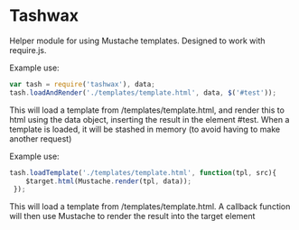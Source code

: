 Tashwax
========
Helper module for using Mustache templates. Designed to work with require.js.

Example use:

```javascript
var tash = require('tashwax'), data;
tash.loadAndRender('./templates/template.html', data, $('#test'));
```

This will load a template from /templates/template.html, and render this to html 
using the data object, inserting the result in the element #test. When a template
is loaded, it will be stashed in memory (to avoid having to make another request)

Example use:

```javascript
tash.loadTemplate('./templates/template.html', function(tpl, src){
    $target.html(Mustache.render(tpl, data));
 });
```

This will load a template from /templates/template.html. A callback function will
then use Mustache to render the result into the target element
